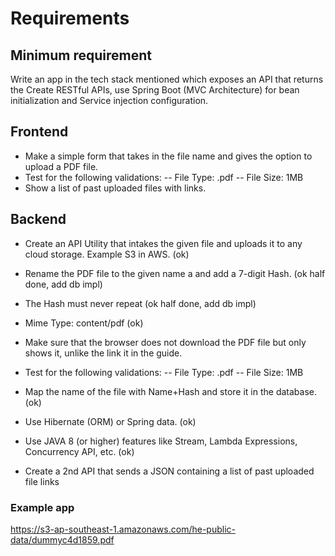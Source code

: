 # Requirements

## Minimum requirement

Write an app in the tech stack mentioned which exposes an API that returns the
Create RESTful APIs, use Spring Boot (MVC Architecture) for bean initialization and Service injection configuration.

## Frontend

- Make a simple form that takes in the file name and gives the option to upload a PDF file.
- Test for the following validations:
  -- File Type: .pdf
  -- File Size: 1MB
- Show a list of past uploaded files with links.

## Backend

- Create an API Utility that intakes the given file and uploads it to any cloud storage. Example S3 in AWS. (ok)
- Rename the PDF file to the given name a and add a 7-digit Hash. (ok half done, add db impl)
- The Hash must never repeat (ok half done, add db impl)
- Mime Type: content/pdf (ok)
- Make sure that the browser does not download the PDF file but only shows it, unlike the link it in the guide.

- Test for the following validations:
  -- File Type: .pdf
  -- File Size: 1MB
- Map the name of the file with Name+Hash and store it in the database. (ok)
- Use Hibernate (ORM) or Spring data. (ok)
- Use JAVA 8 (or higher) features like Stream, Lambda Expressions, Concurrency API, etc. (ok)
- Create a 2nd API that sends a JSON containing a list of past uploaded file links
### Example app

https://s3-ap-southeast-1.amazonaws.com/he-public-data/dummyc4d1859.pdf